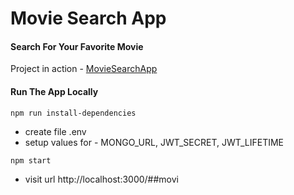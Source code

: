 # Movie Search App

#### Search For Your Favorite Movie
Project in action - [MovieSearchApp](https://intense-headland-96312.herokuapp.com/)

#### Run The App Locally

```sh
npm run install-dependencies
```

- create file .env
- setup values for - MONGO_URL, JWT_SECRET, JWT_LIFETIME

```sh##
npm start
```

- visit url http://localhost:3000/##movi
